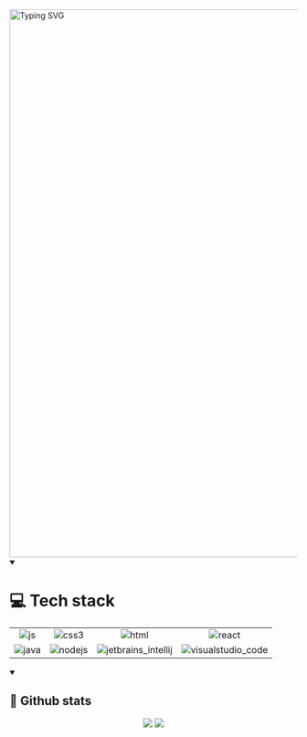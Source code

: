 <!-- 
    Credit to DenverCoder1 for this readme-typing-svg
    https://github.com/denvercoder1/readme-typing-svg
-->
<img src="https://readme-typing-svg.demolab.com?font=JetBrains+Mono&duration=1000&pause=1000&color=F2F2F2&background=12121200&center=true&vCenter=true&width=435&lines=Ian+Sosa;Frontend+Web+Developer;Technical+Support;UX+Designer" alt="Typing SVG" style="width: 100vw"/>

<!-- 
    Credit to MikeCodesDotNET for this ColoredBadges
    https://github.com/MikeCodesDotNET/ColoredBadges/tree/master
-->
<details open>
    <summary><h1>💻 Tech stack</h1></summary>
    <table align="center">
    <tr>
        <td align="center"><img src="https://github.com/user-attachments/assets/53ab7afa-67b4-451a-9d26-f3fd11307540" alt="js"></td>
        <td align="center"><img src="https://github.com/user-attachments/assets/82a816c3-31fa-4a4b-a62c-adf040d192da" alt="css3"></td>
        <td align="center"><img src="https://github.com/user-attachments/assets/a180763d-3fca-4531-ad93-00590cfe2106" alt="html"></td>
        <td align="center"><img src="https://github.com/user-attachments/assets/90e30de2-0a78-4057-bfe6-35b9423cb80f" alt="react"></td>
    </tr>
    <tr>
        <td align="center"><img src="https://github.com/user-attachments/assets/6b627f8a-6f84-40e8-9611-6afb2aa8ec21" alt="java"></td>
        <td align="center"><img src="https://github.com/user-attachments/assets/dce6f5a7-8a5d-48bc-a0c3-844489b97c9e" alt="nodejs"></td>
        <td align="center"><img src="https://github.com/user-attachments/assets/8c6e46f5-be0e-4097-a8a9-2c23f14c3676" alt="jetbrains_intellij"></td>
        <td align="center"><img src="https://github.com/user-attachments/assets/e9f6ef3b-f5a7-4577-b46a-d6faef1d6571" alt="visualstudio_code"></td>
    </tr>
</table>
</details>

<!-- 
    Credit to Anuraghazra for this github-readme-stats
    https://github.com/anuraghazra/github-readme-stats
-->
<details open>
    <summary><h2>📜 Github stats</h2></summary>
    <div align="center">
        <img src="https://github-readme-stats.vercel.app/api/top-langs?username=sosaian&show_icons=true&locale=en&theme=highcontrast">
        <img src="https://github-readme-stats.vercel.app/api?username=sosaian&show_icons=true&locale=en&theme=highcontrast">
    </div>
</details>
